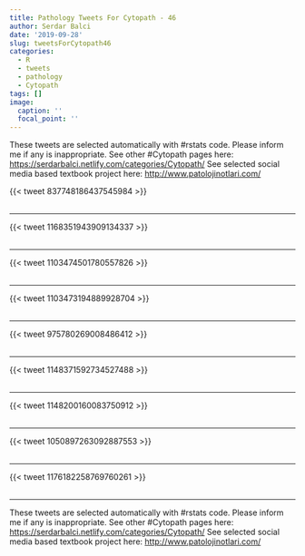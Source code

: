 ```yaml
---
title: Pathology Tweets For Cytopath - 46
author: Serdar Balci
date: '2019-09-28'
slug: tweetsForCytopath46
categories:
  - R
  - tweets
  - pathology
  - Cytopath
tags: []
image:
  caption: ''
  focal_point: ''
---
```



These tweets are selected automatically with #rstats code. Please inform me if any is inappropriate.
See other #Cytopath pages here: https://serdarbalci.netlify.com/categories/Cytopath/ 
See selected social media based textbook project here: http://www.patolojinotlari.com/

{{< tweet 837748186437545984 >}}
<br>
<br>
<hr>
{{< tweet 1168351943909134337 >}}
<br>
<br>
<hr>
{{< tweet 1103474501780557826 >}}
<br>
<br>
<hr>
{{< tweet 1103473194889928704 >}}
<br>
<br>
<hr>
{{< tweet 975780269008486412 >}}
<br>
<br>
<hr>
{{< tweet 1148371592734527488 >}}
<br>
<br>
<hr>
{{< tweet 1148200160083750912 >}}
<br>
<br>
<hr>
{{< tweet 1050897263092887553 >}}
<br>
<br>
<hr>
{{< tweet 1176182258769760261 >}}
<br>
<br>
<hr>


These tweets are selected automatically with #rstats code. Please inform me if any is inappropriate.
See other #Cytopath pages here: https://serdarbalci.netlify.com/categories/Cytopath/ 
See selected social media based textbook project here: http://www.patolojinotlari.com/
